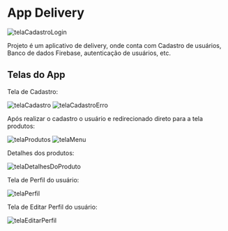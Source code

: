 # App Delivery

![telaCadastroLogin](https://github.com/user-attachments/assets/d371528b-a819-433a-9965-eed08c6457c9)

Projeto é um aplicativo de delivery, onde conta com Cadastro de usuários, Banco de dados Firebase, autenticação de usuários, etc.<br>

## Telas do App
Tela de Cadastro:<br>

![telaCadastro](https://github.com/user-attachments/assets/a534faaf-98bd-460d-baaf-8dbabfa3fd8b)
![telaCadastroErro](https://github.com/user-attachments/assets/f101615b-c743-4ae3-aef4-78ed9614d334)

Após realizar o cadastro o usuário e redirecionado direto para a tela produtos:<br>

![telaProdutos](https://github.com/user-attachments/assets/f4116d26-0ff7-411b-abfd-3dca78220969)
![telaMenu](https://github.com/user-attachments/assets/53d70fa0-99a6-4712-ab13-6caeaa16c193)

Detalhes dos produtos:<br>

![telaDetalhesDoProduto](https://github.com/user-attachments/assets/509ac629-adf2-4eb1-a995-4f5c4432b29b)

Tela de Perfil do usuário:<br>

![telaPerfil](https://github.com/user-attachments/assets/718ac7ff-1620-4a0b-ab12-a6eb7ccec3d6)

Tela de Editar Perfil do usuário:<br>

![telaEditarPerfil](https://github.com/user-attachments/assets/1ff7f2c7-eb89-45af-919d-accfea75e642)






